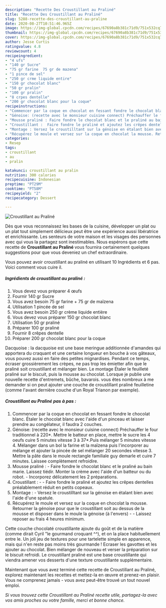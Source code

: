 ```yaml
---
description: "Recette Des Croustillant au Praliné"
title: "Recette Des Croustillant au Praliné"
slug: 5288-recette-des-croustillant-au-praline
date: 2020-08-27T10:51:46.965Z
image: https://img-global.cpcdn.com/recipes/67690a8b381c71d9/751x532cq70/croustillant-au-praline-photo-principale-de-la-recette.jpg
thumbnail: https://img-global.cpcdn.com/recipes/67690a8b381c71d9/751x532cq70/croustillant-au-praline-photo-principale-de-la-recette.jpg
cover: https://img-global.cpcdn.com/recipes/67690a8b381c71d9/751x532cq70/croustillant-au-praline-photo-principale-de-la-recette.jpg
author: Jesse Curtis
ratingvalue: 4.8
reviewcount: 4
recipeingredient:
- "4 ufs"
- "140 gr Sucre"
- "75 gr farine  75 gr de mazena"
- "1 pince de sel"
- "250 gr crme liquide entire"
- "150 gr chocolat blanc"
- "50 gr pralin"
- "100 gr pralin"
- "8 crpes dentelle"
- "200 gr chocolat blanc pour la coque"
recipeinstructions:
- "Commencer par la coque en chocolat en fessant fondre le chocolat blanc. Étaler le chocolat blanc avec l&#39;aide d&#39;un pinceau et laisser prendre au congélateur, il faudra 2 couches."
- "Génoise: (recette avec le monsieur cuisine connect) Préchauffer le four traditionnel à 220*. Mettre le batteur en place, mettre le sucre les 4 oeufs cuire 5 minutes vitesse 3 à 37*.Puis mélanger 5 minutes vitesse 4. Mélanger dans un bol la farine et la maïzena puis l&#39;incorporer au mélange et ajouter la pincée de sel mélanger 20 secondes vitesse 3. Mettre la pâte dans le moule rectangle familiale guy demarle et cuire 7 minutes. Laissee complètement refroidire."
- "Mousse praliné : Faire fondre le chocolat blanc et le praliné au bain marie. Laissez tiédir. Monter la crème avec l&#39;aide d&#39;un batteur ou du robot. Incorporez délicatement les 2 préparations."
- "Croustillant :  Faire fondre le praliné et ajoutez les crêpes dentelles préalablement réduit en petits copeaux."
- "Montage : Versez le croustilltant sur la génoise en étalant bien avec l&#39;aide d&#39;une spatule."
- "Récupérez le moule et versez sur la coque en chocolat la mousse. Retourner la génoise pour que le croustillant soit au dessus de la mousse et disposer dans le moule la génoise (à l&#39;envers)  Laissez reposer au frais 4 heures minimum."
categories:
- Resep
tags:
- croustillant
- au
- pralin

katakunci: croustillant au pralin 
nutrition: 300 calories
recipecuisine: Indonesian
preptime: "PT29M"
cooktime: "PT58M"
recipeyield: "2"
recipecategory: Dessert

---
```



![Croustillant au Praliné](https://img-global.cpcdn.com/recipes/67690a8b381c71d9/751x532cq70/croustillant-au-praline-photo-principale-de-la-recette.jpg)

Dès que vous reconnaissez les bases de la cuisine, développer un plat ou un plat tout simplement délicieux peut être une expérience aussi libératrice et enrichissante. Les senteurs de votre maison et les visages des personnes avec qui vous la partagez sont inestimables. Nous espérons que cette recette de <strong> Croustillant au Praliné </strong> vous fournira certainement quelques suggestions pour que vous deveniez un chef extraordinaire.

<!--inarticleads1-->

Vous pouvez avoir croustillant au praliné en utilisant 10 Ingrédients et 6 pas. Voici comment vous cuire il.

##### Ingrédients de croustillant au praliné :

1. Vous devez vous préparer 4 œufs
1. Fournir 140 gr Sucre
1. Vous avez besoin 75 gr farine + 75 gr de maïzena
1. Utilisation 1 pincée de sel
1. Vous avez besoin 250 gr crème liquide entière
1. Vous devez vous préparer 150 gr chocolat blanc
1. Utilisation 50 gr praliné
1. Préparer 100 gr praliné
1. Fournir 8 crêpes dentelle
1. Préparer 200 gr chocolat blanc pour la coque


Dacquoise : la dacquoise est une base meringue additionnée d&#39;amandes qui apportera du craquant et une certaine longueur en bouche à vos gâteaux, vous pouvez aussi en faire des petites mignardises. Pendant ce temps, écraser grossièrement les crèpes, ne pas trop les émietter afin que le praliné soit croustillant et mélanger bien. Le montage Étaler le feuilleté praliné sur le biscuit, puis la mousse au chocolat. Lorsque je publie une nouvelle recette d&#39;entremets, bûche, bavarois. vous êtes nombreux à me demander si on peut ajouter une couche de croustillant praliné feuilletine (comme l&#39;avant dernière couche d&#39;un Royal Trianon par exemple). 

<!--inarticleads2-->

##### Croustillant au Praliné pas à pas :

1. Commencer par la coque en chocolat en fessant fondre le chocolat blanc. Étaler le chocolat blanc avec l&#39;aide d&#39;un pinceau et laisser prendre au congélateur, il faudra 2 couches.
1. Génoise: (recette avec le monsieur cuisine connect) Préchauffer le four traditionnel à 220*. Mettre le batteur en place, mettre le sucre les 4 oeufs cuire 5 minutes vitesse 3 à 37*.Puis mélanger 5 minutes vitesse 4. Mélanger dans un bol la farine et la maïzena puis l&#39;incorporer au mélange et ajouter la pincée de sel mélanger 20 secondes vitesse 3. Mettre la pâte dans le moule rectangle familiale guy demarle et cuire 7 minutes. Laissee complètement refroidire.
1. Mousse praliné : - Faire fondre le chocolat blanc et le praliné au bain marie. Laissez tiédir. Monter la crème avec l&#39;aide d&#39;un batteur ou du robot. - Incorporez délicatement les 2 préparations.
1. Croustillant : -  - Faire fondre le praliné et ajoutez les crêpes dentelles préalablement réduit en petits copeaux.
1. Montage : - Versez le croustilltant sur la génoise en étalant bien avec l&#39;aide d&#39;une spatule.
1. Récupérez le moule et versez sur la coque en chocolat la mousse. Retourner la génoise pour que le croustillant soit au dessus de la mousse et disposer dans le moule la génoise (à l&#39;envers) -  - Laissez reposer au frais 4 heures minimum.


Cette couche chocolaté croustillante ajoute du goût et de la matière (comme dirait Cyril &#34;le gourmand croquant ^^), et on la place habituellement entre le. Un joli jeu de textures pour une tartelette simple en apparence, mais qui n&#39;en reste pas moins très gourmande ! Ecraser les gavottes et les ajouter au chocolat. Bien mélanger de nouveau et verser la préparation sur le biscuit refroidi. Le croustillant praliné est une base croustillante qui viendra amener vos desserts d&#39;une texture croustillante supplémentaire. 

<!--inarticleads1-->

<p>
Maintenant que vous avez terminé cette recette de Croustillant au Praliné, explorez maintenant les recettes et mettez-la en œuvre et prenez-en plaisir. Vous ne comprenez jamais - vous avez peut-être trouvé un tout nouvel emploi.
</p>

<p>
<i>Si vous trouvez cette Croustillant au Praliné recette utile, partagez-la avec vos amis proches ou votre famille, merci et bonne chance.</i>
</p>
